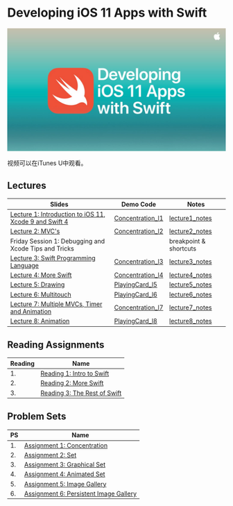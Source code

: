 # Developing iOS 11 Apps with Swift

![](images/iTunes.jpg)

视频可以在iTunes U中观看。

## Lectures


Slides | Demo Code | Notes
------------- | ------------- | -------------
[Lecture 1: Introduction to iOS 11, Xcode 9 and Swift 4](slides/Lecture_1_Slides.pdf)  | [Concentration_l1](code_demo/Concentration_l1)  | [lecture1_notes](notes/lecture_1.md)
[Lecture 2: MVC's](slides/Lecture_2_Slides.pdf)  | [Concentration_l2](code_demo/Concentration_l2)  | [lecture2_notes](notes/lecture_2.md)
Friday Session 1: Debugging and Xcode Tips and Tricks | | breakpoint & shortcuts
[Lecture 3: Swift Programming Language](slides/Lecture_3_Slides.pdf)  | [Concentration_l3](code_demo/Concentration_l3)  | [lecture3_notes](notes/lecture_3.md)
[Lecture 4: More Swift](slides/Lecture_4_Slides.pdf)  | [Concentration_l4](code_demo/Concentration_l4)  | [lecture4_notes](notes/lecture_4.md)
[Lecture 5: Drawing](slides/Lecture_5_Slides.pdf)  | [PlayingCard_l5](code_demo/PlayingCard_l5)  | [lecture5_notes](notes/lecture_5.md)
[Lecture 6: Multitouch](slides/Lecture_6_Slides.pdf)  | [PlayingCard_l6](code_demo/PlayingCard_l6)  | [lecture6_notes](notes/lecture_6.md)
[Lecture 7: Multiple MVCs, Timer and Animation](slides/Lecture_7_Slides.pdf)  | [Concentration_l7](code_demo/Concentration_l7)  | [lecture7_notes](notes/lecture_7.md)
[Lecture 8: Animation](slides/Lecture_8_Slides.pdf)  | [PlayingCard_l8](code_demo/PlayingCard_l8)  | [lecture8_notes](notes/lecture_8.md)


## Reading Assignments

Reading  | Name
| ------------- | -------------
| 1. | [Reading 1: Intro to Swift](reading/Reading_1_Intro_to_Swift.pdf)
| 2. | [Reading 2: More Swift](reading/Reading_2_Intro_to_Swift.pdf)
| 3. | [Reading 3: The Rest of Swift](reading/Reading_3_Finishing_Off_Swift.pdf)



## Problem Sets

PS  | Name
| ------------- | -------------
| 1. | [Assignment 1: Concentration](problem_sets/Programming_Project_1_Concentration.pdf)
| 2. | [Assignment 2: Set](problem_sets/Programming_Project_2_Set.pdf)
| 3. | [Assignment 3: Graphical Set](problem_sets/Programming_Project_3_Graphical_Set.pdf)
| 4. | [Assignment 4: Animated Set](problem_sets/Programming_Project_4_Animated_Set.pdf)
| 5. | [Assignment 5: Image Gallery](problem_sets/Programming_Project_5_Image_Gallery.pdf)
| 6. | [Assignment 6: Persistent Image Gallery](problem_sets/Programming_Project_6_Persistent_Image_Gallery.pdf)


